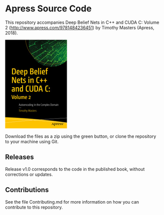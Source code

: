 # Apress Source Code

This repository accompanies Deep Belief Nets in C++ and CUDA C: Volume 2 (http://www.apress.com/9781484236451) by Timothy Masters (Apress, 2018).

[comment]: #cover
![Cover image](9781484236451.jpg)

Download the files as a zip using the green button, or clone the repository to your machine using Git.

## Releases

Release v1.0 corresponds to the code in the published book, without corrections or updates.

## Contributions

See the file Contributing.md for more information on how you can contribute to this repository.